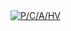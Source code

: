 <div class='tableauPlaceholder' id='viz1728844602704' style='position: relative'>
  <noscript>
    <a href='#'>
      <img alt='P&#47;C&#47;A&#47;HV ' src='https:&#47;&#47;public.tableau.com&#47;static&#47;images&#47;In&#47;InsuranceCorporationofBritishColumbia-15&#47;PCAHV&#47;1_rss.png' style='border: none' />
    </a>
  </noscript>
  <object class='tableauViz' style='display:none;'>
    <param name='host_url' value='https%3A%2F%2Fpublic.tableau.com%2F' />
    <param name='embed_code_version' value='3' />
    <param name='site_root' value='' />
    <param name='name' value='InsuranceCorporationofBritishColumbia-15&#47;PCAHV' />
    <param name='tabs' value='no' />
    <param name='toolbar' value='yes' />
    <param name='static_image' value='https:&#47;&#47;public.tableau.com&#47;static&#47;images&#47;In&#47;InsuranceCorporationofBritishColumbia-15&#47;PCAHV&#47;1.png' />
    <param name='animate_transition' value='yes' />
    <param name='display_static_image' value='yes' />
    <param name='display_spinner' value='yes' />
    <param name='display_overlay' value='yes' />
    <param name='display_count' value='yes' />
    <param name='filter' value='publish=yes' />
  </object>
</div>                
<script type='text/javascript'>                    
  var divElement = document.getElementById('viz1728844602704');                    
  var vizElement = divElement.getElementsByTagName('object')[0];                    
  vizElement.style.width='1200px'; // Matching width to the first code block
  vizElement.style.height='800px'; // Matching height to the first code block                    
  var scriptElement = document.createElement('script');                    
  scriptElement.src = 'https://public.tableau.com/javascripts/api/viz_v1.js';                    
  vizElement.parentNode.insertBefore(scriptElement, vizElement);
</script>
